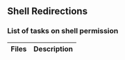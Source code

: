 ## Shell Redirections
### List of tasks on shell permission
Files | Description
------|------------
